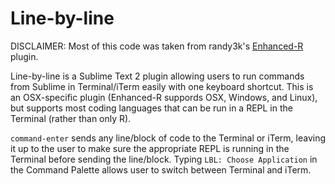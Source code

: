 Line-by-line
============

DISCLAIMER: Most of this code was taken from randy3k's [Enhanced-R](https://github.com/randy3k/Enhanced-R) plugin.

Line-by-line is a Sublime Text 2 plugin allowing users to run commands from Sublime in Terminal/iTerm easily with one keyboard shortcut.  This is an OSX-specific plugin (Enhanced-R suppords OSX, Windows, and Linux), but supports most coding languages that can be run in a REPL in the Terminal (rather than only R).  

`command-enter` sends any line/block of code to the Terminal or iTerm, leaving it up to the user to make sure the appropriate REPL is running in the Terminal before sending the line/block. Typing `LBL: Choose Application` in the Command Palette allows user to switch between Terminal and iTerm.
